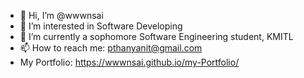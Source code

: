 - 👋 Hi, I’m @wwwnsai
- 👀 I’m interested in Software Developing
- 🌱 I’m currently a sophomore Software Engineering student, KMITL
- 📫 How to reach me: pthanyanit@gmail.com
- My Portfolio: https://wwwnsai.github.io/my-Portfolio/
